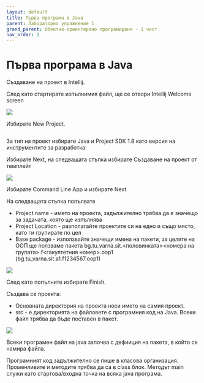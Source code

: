 ```yaml
---
layout: default
title: Първа програма в Java
parent: Лабораторно упражнение 1
grand_parent: Обектно-ориентирано програмиране - 1 част
nav_order: 2
---
```


# Първа програма в Java

Създаване на проект в Intellij.

След като стартирате изпълнимия файл, ще се отвори Intellij Welcome screen

![](<../../.gitbook/assets/image (139).png>)

Избирате New Project.

<div align="center">

<img src="../../.gitbook/assets/image (127).png" alt="">

</div>

За тип на проект избирате Java и Project SDK 1.8 като версия на инструментите за разработка.

Избирате Next, на следващата стъпка избирате Създаване на проект от темплейт

![](<../../.gitbook/assets/image (136).png>)

Избирате Command Line App и избирате Next

На следващата стъпка попълвате

* Project name - името на проекта, задължително трябва да е значещо за задачата, която ще изпълнява
* Project Location - разполагайте проектите си на едно и също място, като ги групирате по цел
* Base package - използвайте значещи имена на пакети, за целите на ООП ще ползваме пакета bg.tu_varna.sit.<половинката><номера на групата>.f<гакултетния номер>.oop1 (bg.tu_varna.sit.a1.f1234567.oop1)

![](<../../.gitbook/assets/image (99).png>)

След като попълните избирате Finish.

Създава се проекта:

* Основната директория на проекта носи името на самия проект.
* src - е директорията на файловете с програмния код на Java. Всеки файл трябва да бъде поставен в пакет.

![](<../../.gitbook/assets/image (131).png>)

Всеки програмен файл на java започва с дефииция на пакета, в който се намира файла.

Програмният код задължително се пише в класова организация. Променливите и методите трябва да са в class блок. Методът main служи като стартова/входна точка на всяка java програма.
